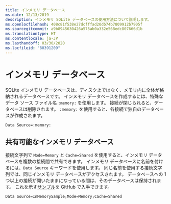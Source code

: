 ```yaml
---
title: インメモリ データベース
ms.date: 12/13/2019
description: インメモリ SQLite データベースの使用方法について説明します。
ms.openlocfilehash: 408c81f538e27dcfffad20db74b7809912b7905f
ms.sourcegitcommit: a9b8945630426a575ab0a332e568edc807666d1b
ms.translationtype: HT
ms.contentlocale: ja-JP
ms.lasthandoff: 03/30/2020
ms.locfileid: "80391209"
---
```

# <a name="in-memory-databases"></a>インメモリ データベース

SQLite インメモリ データベースは、ディスク上ではなく、メモリ内に全体が格納されるデータベースです。 インメモリ データベースを作成するには、特殊なデータ ソース ファイル名 `:memory:` を使用します。 接続が閉じられると、データベースは削除されます。 `:memory:` を使用すると、各接続で独自のデータベースが作成されます。

```ConnectionString
Data Source=:memory:
```

## <a name="shareable-in-memory-databases"></a>共有可能なインメモリ データベース

接続文字列で `Mode=Memory` と `Cache=Shared` を使用すると、インメモリ データベースを複数の接続間で共有できます。 インメモリ データベースに名前を付けるには、`Data Source` キーワードを使用します。 同じ名前を使用する接続文字列では、同じインメモリ データベースがアクセスされます。 データベースへの 1 つ以上の接続が開いたままになっている間は、そのデータベースは保持されます。 これを示す[サンプル](https://github.com/dotnet/docs/blob/master/samples/snippets/standard/data/sqlite/InMemorySample/Program.cs)を GitHub で入手できます。

```ConnectionString
Data Source=InMemorySample;Mode=Memory;Cache=Shared
```
